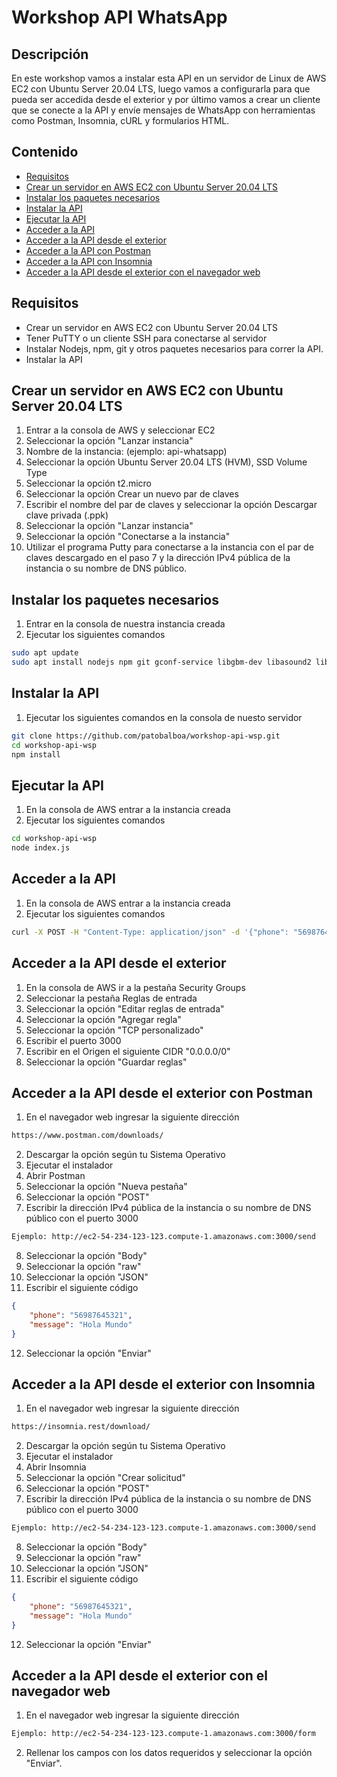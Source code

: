# Workshop API WhatsApp

## Descripción

En este workshop vamos a instalar esta API en un servidor de Linux de AWS EC2 con Ubuntu Server 20.04 LTS, luego vamos a configurarla para que pueda ser accedida desde el exterior y por último vamos a crear un cliente que se conecte a la API y envíe mensajes de WhatsApp con herramientas como Postman, Insomnia, cURL y formularios HTML.

## Contenido

- [Requisitos](#requisitos)
- [Crear un servidor en AWS EC2 con Ubuntu Server 20.04 LTS](#crear-un-servidor-en-aws-ec2-con-ubuntu-server-2004-lts)
- [Instalar los paquetes necesarios](#instalar-los-paquetes-necesarios)
- [Instalar la API](#instalar-la-api)
- [Ejecutar la API](#ejecutar-la-api)
- [Acceder a la API](#acceder-a-la-api)
- [Acceder a la API desde el exterior](#acceder-a-la-api-desde-el-exterior)
- [Acceder a la API con Postman](#acceder-a-la-api-con-postman)
- [Acceder a la API con Insomnia](#acceder-a-la-api-con-insomnia)
- [Acceder a la API desde el exterior con el navegador web](#acceder-a-la-api-desde-el-exterior-con-el-navegador-web)

## Requisitos

- Crear un servidor en AWS EC2 con Ubuntu Server 20.04 LTS
- Tener PuTTY o un cliente SSH para conectarse al servidor
- Instalar Nodejs, npm, git y otros paquetes necesarios para correr la API.
- Instalar la API


## Crear un servidor en AWS EC2 con Ubuntu Server 20.04 LTS

1. Entrar a la consola de AWS y seleccionar EC2
2. Seleccionar la opción "Lanzar instancia"
3. Nombre de la instancia: (ejemplo: api-whatsapp)
4. Seleccionar la opción Ubuntu Server 20.04 LTS (HVM), SSD Volume Type
5. Seleccionar la opción t2.micro
6. Seleccionar la opción Crear un nuevo par de claves
7. Escribir el nombre del par de claves y seleccionar la opción Descargar clave privada (.ppk)
8. Seleccionar la opción "Lanzar instancia"
9. Seleccionar la opción "Conectarse a la instancia"
10. Utilizar el programa Putty para conectarse a la instancia con el par de claves descargado en el paso 7 y la dirección IPv4 pública de la instancia o su nombre de DNS público.


## Instalar los paquetes necesarios

1. Entrar en la consola de nuestra instancia creada
2. Ejecutar los siguientes comandos

```bash
sudo apt update
sudo apt install nodejs npm git gconf-service libgbm-dev libasound2 libatk1.0-0 libc6 libcairo2 libcups2 libdbus-1-3 libexpat1 libfontconfig1 libgcc1 libgconf-2-4 libgdk-pixbuf2.0-0 libglib2.0-0 libgtk-3-0 libnspr4 libpango-1.0-0 libpangocairo-1.0-0 libstdc++6 libx11-6 libx11-xcb1 libxcb1 libxcomposite1 libxcursor1 libxdamage1 libxext6 libxfixes3 libxi6 libxrandr2 libxrender1 libxss1 libxtst6 ca-certificates fonts-liberation libappindicator1 libnss3 lsb-release xdg-utils wget -y

```

## Instalar la API

1. Ejecutar los siguientes comandos en la consola de nuesto servidor

```bash
git clone https://github.com/patobalboa/workshop-api-wsp.git
cd workshop-api-wsp
npm install
```

## Ejecutar la API

1. En la consola de AWS entrar a la instancia creada
2. Ejecutar los siguientes comandos

```bash
cd workshop-api-wsp
node index.js
```

## Acceder a la API

1. En la consola de AWS entrar a la instancia creada
2. Ejecutar los siguientes comandos

```bash
curl -X POST -H "Content-Type: application/json" -d '{"phone": "56987645321", "message": "Hola Mundo"}' http://localhost:3000/send
```


## Acceder a la API desde el exterior

1. En la consola de AWS ir a la pestaña Security Groups
2. Seleccionar la pestaña Reglas de entrada
3. Seleccionar la opción "Editar reglas de entrada"
4. Seleccionar la opción "Agregar regla"
5. Seleccionar la opción "TCP personalizado"
6. Escribir el puerto 3000
7. Escribir en el Origen el siguiente CIDR "0.0.0.0/0"
8. Seleccionar la opción "Guardar reglas"

## Acceder a la API desde el exterior con Postman

1. En el navegador web ingresar la siguiente dirección

```bash
https://www.postman.com/downloads/
```

2. Descargar la opción según tu Sistema Operativo
3. Ejecutar el instalador
4. Abrir Postman
5. Seleccionar la opción "Nueva pestaña"
6. Seleccionar la opción "POST"
7. Escribir la dirección IPv4 pública de la instancia o su nombre de DNS público con el puerto 3000

```bash
Ejemplo: http://ec2-54-234-123-123.compute-1.amazonaws.com:3000/send
```

8. Seleccionar la opción "Body"
9. Seleccionar la opción "raw"
10. Seleccionar la opción "JSON"
11. Escribir el siguiente código

```json
{
    "phone": "56987645321",
    "message": "Hola Mundo"
}
```

12. Seleccionar la opción "Enviar"

## Acceder a la API desde el exterior con Insomnia 

1. En el navegador web ingresar la siguiente dirección

```bash
https://insomnia.rest/download/
```

2. Descargar la opción según tu Sistema Operativo
3. Ejecutar el instalador
4. Abrir Insomnia
5. Seleccionar la opción "Crear solicitud"
6. Seleccionar la opción "POST"
7. Escribir la dirección IPv4 pública de la instancia o su nombre de DNS público con el puerto 3000

```bash
Ejemplo: http://ec2-54-234-123-123.compute-1.amazonaws.com:3000/send
```

8. Seleccionar la opción "Body"
9. Seleccionar la opción "raw"
10. Seleccionar la opción "JSON"
11. Escribir el siguiente código

```json
{
    "phone": "56987645321",
    "message": "Hola Mundo"
}
```

12. Seleccionar la opción "Enviar"

## Acceder a la API desde el exterior con el navegador web

1. En el navegador web ingresar la siguiente dirección

```bash
Ejemplo: http://ec2-54-234-123-123.compute-1.amazonaws.com:3000/form
```

2. Rellenar los campos con los datos requeridos y seleccionar la opción "Enviar".










